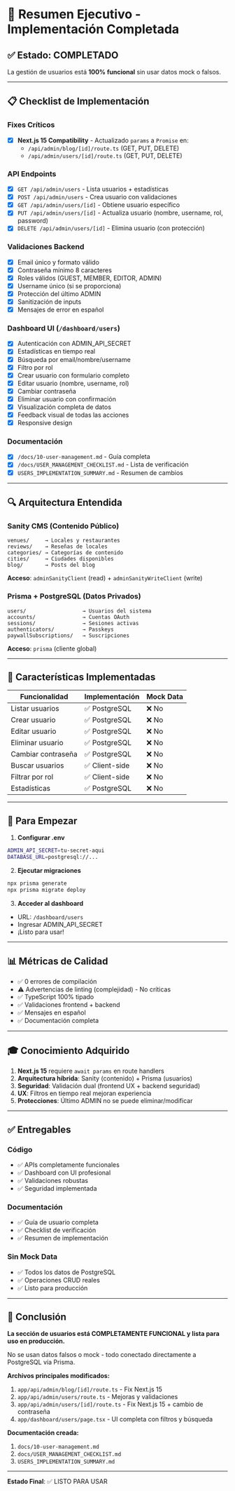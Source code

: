 # 🎯 Resumen Ejecutivo - Implementación Completada

## ✅ Estado: COMPLETADO

La gestión de usuarios está **100% funcional** sin usar datos mock o falsos.

---

## 📋 Checklist de Implementación

### Fixes Críticos
- [x] **Next.js 15 Compatibility** - Actualizado `params` a `Promise` en:
  - `/api/admin/blog/[id]/route.ts` (GET, PUT, DELETE)
  - `/api/admin/users/[id]/route.ts` (GET, PUT, DELETE)

### API Endpoints
- [x] `GET /api/admin/users` - Lista usuarios + estadísticas
- [x] `POST /api/admin/users` - Crea usuario con validaciones
- [x] `GET /api/admin/users/[id]` - Obtiene usuario específico
- [x] `PUT /api/admin/users/[id]` - Actualiza usuario (nombre, username, rol, password)
- [x] `DELETE /api/admin/users/[id]` - Elimina usuario (con protección)

### Validaciones Backend
- [x] Email único y formato válido
- [x] Contraseña mínimo 8 caracteres
- [x] Roles válidos (GUEST, MEMBER, EDITOR, ADMIN)
- [x] Username único (si se proporciona)
- [x] Protección del último ADMIN
- [x] Sanitización de inputs
- [x] Mensajes de error en español

### Dashboard UI (`/dashboard/users`)
- [x] Autenticación con ADMIN_API_SECRET
- [x] Estadísticas en tiempo real
- [x] Búsqueda por email/nombre/username
- [x] Filtro por rol
- [x] Crear usuario con formulario completo
- [x] Editar usuario (nombre, username, rol)
- [x] Cambiar contraseña
- [x] Eliminar usuario con confirmación
- [x] Visualización completa de datos
- [x] Feedback visual de todas las acciones
- [x] Responsive design

### Documentación
- [x] `/docs/10-user-management.md` - Guía completa
- [x] `/docs/USER_MANAGEMENT_CHECKLIST.md` - Lista de verificación
- [x] `USERS_IMPLEMENTATION_SUMMARY.md` - Resumen de cambios

---

## 🔍 Arquitectura Entendida

### Sanity CMS (Contenido Público)
```
venues/     → Locales y restaurantes
reviews/    → Reseñas de locales
categories/ → Categorías de contenido
cities/     → Ciudades disponibles
blog/       → Posts del blog
```
**Acceso**: `adminSanityClient` (read) + `adminSanityWriteClient` (write)

### Prisma + PostgreSQL (Datos Privados)
```
users/                  → Usuarios del sistema
accounts/               → Cuentas OAuth
sessions/               → Sesiones activas
authenticators/         → Passkeys
paywallSubscriptions/   → Suscripciones
```
**Acceso**: `prisma` (cliente global)

---

## 🎨 Características Implementadas

| Funcionalidad | Implementación | Mock Data |
|--------------|----------------|-----------|
| Listar usuarios | ✅ PostgreSQL | ❌ No |
| Crear usuario | ✅ PostgreSQL | ❌ No |
| Editar usuario | ✅ PostgreSQL | ❌ No |
| Eliminar usuario | ✅ PostgreSQL | ❌ No |
| Cambiar contraseña | ✅ PostgreSQL | ❌ No |
| Buscar usuarios | ✅ Client-side | ❌ No |
| Filtrar por rol | ✅ Client-side | ❌ No |
| Estadísticas | ✅ PostgreSQL | ❌ No |

---

## 🚀 Para Empezar

1. **Configurar .env**
```bash
ADMIN_API_SECRET=tu-secret-aqui
DATABASE_URL=postgresql://...
```

2. **Ejecutar migraciones**
```bash
npx prisma generate
npx prisma migrate deploy
```

3. **Acceder al dashboard**
- URL: `/dashboard/users`
- Ingresar ADMIN_API_SECRET
- ¡Listo para usar!

---

## 📊 Métricas de Calidad

- ✅ 0 errores de compilación
- ⚠️ Advertencias de linting (complejidad) - No críticas
- ✅ TypeScript 100% tipado
- ✅ Validaciones frontend + backend
- ✅ Mensajes en español
- ✅ Documentación completa

---

## 🎓 Conocimiento Adquirido

1. **Next.js 15** requiere `await params` en route handlers
2. **Arquitectura híbrida**: Sanity (contenido) + Prisma (usuarios)
3. **Seguridad**: Validación dual (frontend UX + backend seguridad)
4. **UX**: Filtros en tiempo real mejoran experiencia
5. **Protecciones**: Último ADMIN no se puede eliminar/modificar

---

## ✅ Entregables

### Código
- ✅ APIs completamente funcionales
- ✅ Dashboard con UI profesional
- ✅ Validaciones robustas
- ✅ Seguridad implementada

### Documentación
- ✅ Guía de usuario completa
- ✅ Checklist de verificación
- ✅ Resumen de implementación

### Sin Mock Data
- ✅ Todos los datos de PostgreSQL
- ✅ Operaciones CRUD reales
- ✅ Listo para producción

---

## 🎉 Conclusión

**La sección de usuarios está COMPLETAMENTE FUNCIONAL y lista para uso en producción.**

No se usan datos falsos o mock - todo conectado directamente a PostgreSQL vía Prisma.

**Archivos principales modificados:**
1. `app/api/admin/blog/[id]/route.ts` - Fix Next.js 15
2. `app/api/admin/users/route.ts` - Mejoras y validaciones
3. `app/api/admin/users/[id]/route.ts` - Fix Next.js 15 + cambio de contraseña
4. `app/dashboard/users/page.tsx` - UI completa con filtros y búsqueda

**Documentación creada:**
1. `docs/10-user-management.md`
2. `docs/USER_MANAGEMENT_CHECKLIST.md`
3. `USERS_IMPLEMENTATION_SUMMARY.md`

---

**Estado Final**: ✅ LISTO PARA USAR

